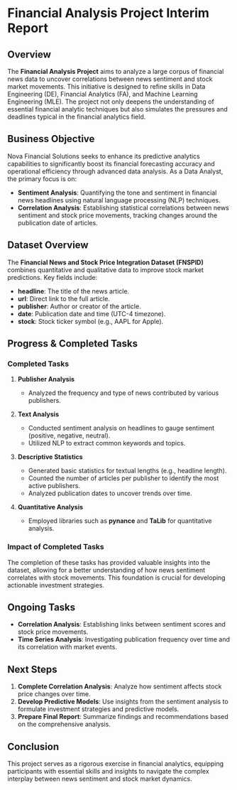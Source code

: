 # Financial Analysis Project Interim Report 

## Overview

The **Financial Analysis Project** aims to analyze a large corpus of financial news data to uncover correlations between news sentiment and stock market movements. This initiative is designed to refine skills in Data Engineering (DE), Financial Analytics (FA), and Machine Learning Engineering (MLE). The project not only deepens the understanding of essential financial analytic techniques but also simulates the pressures and deadlines typical in the financial analytics field.

## Business Objective

Nova Financial Solutions seeks to enhance its predictive analytics capabilities to significantly boost its financial forecasting accuracy and operational efficiency through advanced data analysis. As a Data Analyst, the primary focus is on:

- **Sentiment Analysis**: Quantifying the tone and sentiment in financial news headlines using natural language processing (NLP) techniques.
- **Correlation Analysis**: Establishing statistical correlations between news sentiment and stock price movements, tracking changes around the publication date of articles.

## Dataset Overview

The **Financial News and Stock Price Integration Dataset (FNSPID)** combines quantitative and qualitative data to improve stock market predictions. Key fields include:

- **headline**: The title of the news article.
- **url**: Direct link to the full article.
- **publisher**: Author or creator of the article.
- **date**: Publication date and time (UTC-4 timezone).
- **stock**: Stock ticker symbol (e.g., AAPL for Apple).

## Progress & Completed Tasks

### Completed Tasks

1. **Publisher Analysis**
   - Analyzed the frequency and type of news contributed by various publishers.

2. **Text Analysis**
   - Conducted sentiment analysis on headlines to gauge sentiment (positive, negative, neutral).
   - Utilized NLP to extract common keywords and topics.

3. **Descriptive Statistics**
   - Generated basic statistics for textual lengths (e.g., headline length).
   - Counted the number of articles per publisher to identify the most active publishers.
   - Analyzed publication dates to uncover trends over time.

4. **Quantitative Analysis**
   - Employed libraries such as **pynance** and **TaLib** for quantitative analysis.

### Impact of Completed Tasks

The completion of these tasks has provided valuable insights into the dataset, allowing for a better understanding of how news sentiment correlates with stock movements. This foundation is crucial for developing actionable investment strategies.

## Ongoing Tasks

- **Correlation Analysis**: Establishing links between sentiment scores and stock price movements.
- **Time Series Analysis**: Investigating publication frequency over time and its correlation with market events.

## Next Steps

1. **Complete Correlation Analysis**: Analyze how sentiment affects stock price changes over time.
2. **Develop Predictive Models**: Use insights from the sentiment analysis to formulate investment strategies and predictive models.
3. **Prepare Final Report**: Summarize findings and recommendations based on the comprehensive analysis.

## Conclusion

This project serves as a rigorous exercise in financial analytics, equipping participants with essential skills and insights to navigate the complex interplay between news sentiment and stock market dynamics.